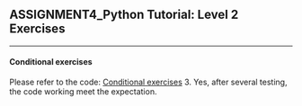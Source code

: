 ## ASSIGNMENT4_Python Tutorial: Level 2 Exercises
---
#### Conditional exercises
Please refer to the code: [Conditional exercises](https://github.com/SakuraChaojun/selected-courses/blob/main/Computer%20Programming%20for%20Psychology/Assignment_4/Conditional%20exercises.py)
3. Yes, after several testing, the code working meet the expectation. 


